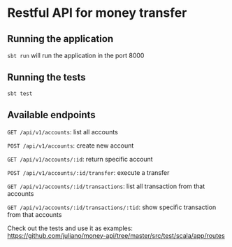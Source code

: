 Restful API for money transfer
==============================

Running the application
---------
`sbt run` will run the application in the port 8000

Running the tests
---------
`sbt test`

Available endpoints
---------
`GET /api/v1/accounts`: list all accounts

`POST /api/v1/accounts`: create new account

`GET /api/v1/accounts/:id`: return specific account

`POST /api/v1/accounts/:id/transfer`: execute a transfer

`GET /api/v1/accounts/:id/transactions`: list all transaction from that accounts

`GET /api/v1/accounts/:id/transactions/:tid`: show specific transaction from that accounts

Check out the tests and use it as examples: https://github.com/juliano/money-api/tree/master/src/test/scala/app/routes